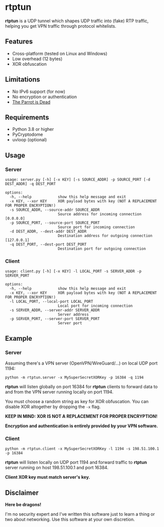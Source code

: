 # rtptun
__rtptun__ is a UDP tunnel which shapes UDP traffic into (fake) RTP traffic, helping you get VPN traffic through protocol whitelists.

## Features
 * Cross-platform (tested on Linux and Windows)
 * Low overhead (12 bytes)
 * XOR obfuscation

## Limitations
 * No IPv6 support (for now)
 * No encryption or authentication
 * [The Parrot is Dead](https://people.cs.umass.edu/~amir/papers/parrot.pdf)

## Requirements
 * Python 3.8 or higher 
 * PyCryptodome
 * uvloop (optional)

## Usage
### Server
```
usage: server.py [-h] [-x KEY] [-s SOURCE_ADDR] -p SOURCE_PORT [-d DEST_ADDR] -q DEST_PORT

options:
  -h, --help            show this help message and exit
  -x KEY, --xor KEY     XOR payload bytes with key (NOT A REPLACEMENT FOR PROPER ENCRYPTION!)
  -s SOURCE_ADDR, --source-addr SOURCE_ADDR
                        Source address for incoming connection [0.0.0.0]
  -p SOURCE_PORT, --source-port SOURCE_PORT
                        Source port for incoming connection
  -d DEST_ADDR, --dest-addr DEST_ADDR
                        Destination address for outgoing connection [127.0.0.1]
  -q DEST_PORT, --dest-port DEST_PORT
                        Destination port for outgoing connection
```

### Client
```
usage: client.py [-h] [-x KEY] -l LOCAL_PORT -s SERVER_ADDR -p SERVER_PORT

options:
  -h, --help            show this help message and exit
  -x KEY, --xor KEY     XOR payload bytes with key (NOT A REPLACEMENT FOR PROPER ENCRYPTION!)
  -l LOCAL_PORT, --local-port LOCAL_PORT
                        Local port for incoming connection
  -s SERVER_ADDR, --server-addr SERVER_ADDR
                        Server address
  -p SERVER_PORT, --server-port SERVER_PORT
                        Server port
```

## Example
### Server
Assuming there's a VPN server (OpenVPN/WireGuard/...) on local UDP port 1194:
```
python -m rtptun.server -x MySuperSecretXORKey -p 16384 -q 1194
```
__rtptun__ will listen globally on port 16384 for __rtptun__ clients to forward data to and from the VPN server running locally on port 1194.

You must choose a random string as key for XOR obfuscation. You can disable XOR altogether by dropping the `-x` flag.

__KEEP IN MIND: XOR IS NOT A REPLACEMENT FOR PROPER ENCRYPTION!__

__Encryption and authentication is entirely provided by your VPN software.__

### Client
```
python -m rtptun.client -x MySuperSecretXORKey -l 1194 -s 198.51.100.1 -p 16384
```
__rtptun__ will listen locally on UDP port 1194 and forward traffic to __rtptun__ server running on host 198.51.100.1 and port 16384.

__Client XOR key must match server's key.__

## Disclaimer
__Here be dragons!__

I'm no security expert and I've written this software just to learn a thing or two about networking.
Use this software at your own discretion.